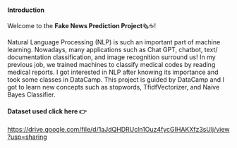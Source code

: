 #### Introduction
Welcome to the **Fake News Prediction Project**🗞️☕!

Natural Language Processing (NLP) is such an important part of machine learning. Nowadays, many applications such as Chat GPT, chatbot, text/ documentation classification, and image recognition surround us! In my previous job, we trained machines to classify medical codes by reading medical reports. I got interested in NLP after knowing its importance and took some classes in DataCamp. This project is guided by DataCamp and I got to learn new concepts such as stopwords, TfidfVectorizer, and Naive Bayes Classifier. 

#### Dataset used click here 👉  
https://drive.google.com/file/d/1aJdQHDRUcln1Ouz4fycGIHAKXfz3sUlj/view?usp=sharing


